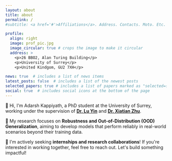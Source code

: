 ```yaml
---
layout: about
title: about
permalink: /
#subtitle: <a href='#'>Affiliations</a>. Address. Contacts. Moto. Etc.

profile:
  align: right
  image: prof_pic.jpg
  image_circular: true # crops the image to make it circular
  address: >
    <p>26 BBO2, Alan Turing Building</p>
    <p>University of Surrey</p>
    <p>United Kindgom, GU2 7XH</p>

news: true  # includes a list of news items
latest_posts: false  # includes a list of the newest posts
selected_papers: true # includes a list of papers marked as "selected={true}"
social: true  # includes social icons at the bottom of the page
---
```



👋 Hi, I'm Adarsh Kappiyath, a PhD student at the University of Surrey, working under the supervision of **[Dr. Lu Yin](https://luuyin.com/)** and **[Dr. Xiatian Zhu](https://surrey-uplab.github.io/)**.  

🔬 My research focuses on **Robustness and Out-of-Distribution (OOD) Generalization**, aiming to develop models that perform reliably in real-world scenarios beyond their training data.  

🚀 I'm actively seeking **internships and research collaborations**! If you're interested in working together, feel free to reach out. Let's build something impactful!  


